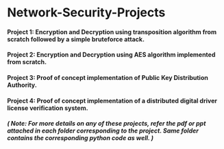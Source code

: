 Network-Security-Projects
=========================

#### Project 1: Encryption and Decryption using transposition algorithm from scratch followed by a simple bruteforce attack.
#### Project 2: Encryption and Decryption using AES algorithm implemented from scratch.
#### Project 3: Proof of concept implementation of Public Key Distribution Authority.
#### Project 4: Proof of concept implementation of a distributed digital driver license verification system.


##### ( Note: For more details on any of these projects, refer the pdf or ppt attached in each folder corresponding to the project. Same folder contains the corresponding python code as well. )
